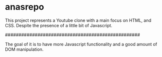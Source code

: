 # anasrepo

This project represents a Youtube clone with a main focus on HTML, and CSS. Despite the presence of a little bit of Javascript.

##################################################

The goal of it is to have more Javascript functionality and a good amount of DOM manipulation.
